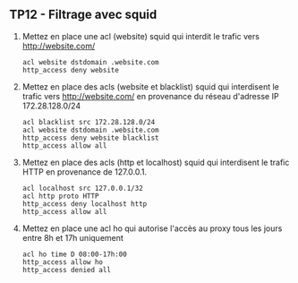 ## TP12 - Filtrage avec squid
1. Mettez en place une acl (website) squid qui interdit le trafic vers http://website.com/ 
    ```
    acl website dstdomain .website.com
    http_access deny website
    ```   
2. Mettez en place des acls (website et blacklist) squid qui interdisent le trafic vers http://website.com/ en provenance du réseau d'adresse IP 172.28.128.0/24
    ```
    acl blacklist src 172.28.128.0/24
    acl website dstdomain .website.com
    http_access deny website blacklist
    http_access allow all
    ```   
3. Mettez en place des acls (http et localhost) squid qui interdisent le trafic HTTP en provenance de 127.0.0.1.
    ```
    acl localhost src 127.0.0.1/32
    acl http proto HTTP
    http_access deny localhost http
    http_access allow all
    ```   

4. Mettez en place une acl ho qui autorise l'accès au proxy tous les jours entre 8h et 17h uniquement
    ```
    acl ho time D 08:00-17h:00
    http_access allow ho
    http_access denied all
    ```   